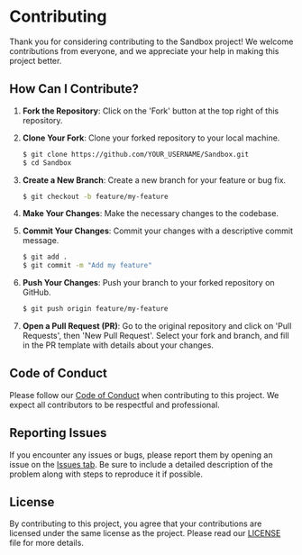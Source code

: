 # Contributing

Thank you for considering contributing to the Sandbox project! We welcome contributions from everyone, and we appreciate your help in making this project better.

## How Can I Contribute?

1. **Fork the Repository**: Click on the 'Fork' button at the top right of this repository.

2. **Clone Your Fork**: Clone your forked repository to your local machine.

   ```bash
   $ git clone https://github.com/YOUR_USERNAME/Sandbox.git
   $ cd Sandbox
   ```

3. **Create a New Branch**: Create a new branch for your feature or bug fix.

   ```bash
   $ git checkout -b feature/my-feature
   ```

4. **Make Your Changes**: Make the necessary changes to the codebase.

5. **Commit Your Changes**: Commit your changes with a descriptive commit message.

   ```bash
   $ git add .
   $ git commit -m "Add my feature"
   ```

6. **Push Your Changes**: Push your branch to your forked repository on GitHub.

   ```bash
   $ git push origin feature/my-feature
   ```

7. **Open a Pull Request (PR)**: Go to the original repository and click on 'Pull Requests', then 'New Pull Request'. Select your fork and branch, and fill in the PR template with details about your changes.

## Code of Conduct

Please follow our [Code of Conduct](CODE_OF_CONDUCT.md) when contributing to this project. We expect all contributors to be respectful and professional.

## Reporting Issues

If you encounter any issues or bugs, please report them by opening an issue on the [Issues tab](https://github.com/lupirex/Sandbox/issues). Be sure to include a detailed description of the problem along with steps to reproduce it if possible.

## License

By contributing to this project, you agree that your contributions are licensed under the same license as the project. Please read our [LICENSE](LICENSE) file for more details.
